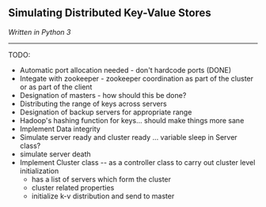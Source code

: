 ## Simulating Distributed Key-Value Stores
_Written in Python 3_
***

TODO: 

* Automatic port allocation needed - don't hardcode ports (DONE)
* Integate with zookeeper - zookeeper coordination as part of the cluster or as part of the client
* Designation of masters - how should this be done?
* Distributing the range of keys across servers
* Designation of backup servers for appropriate range
* Hadoop's hashing function for keys... should make things more sane
* Implement Data integrity
* Simulate server ready and cluster ready ... variable sleep in Server class?
* simulate server death
* Implement Cluster class -- as a controller class to carry out cluster level initialization
    * has a list of servers which form the cluster
    * cluster related properties
    * initialize k-v distribution and send to master
    
